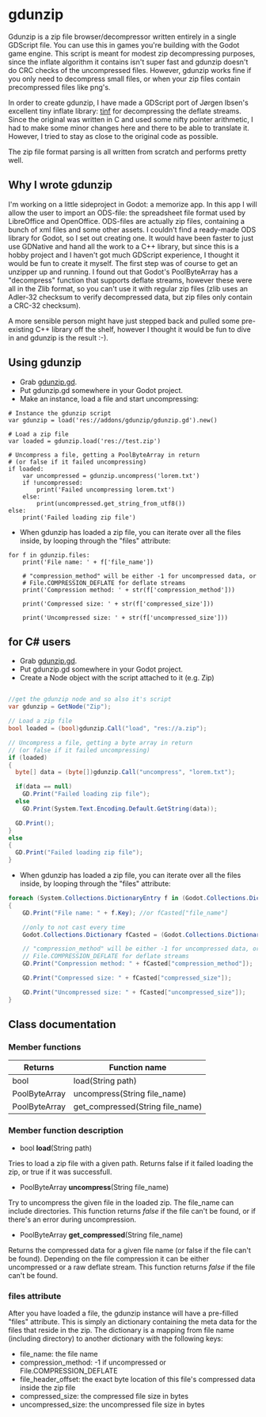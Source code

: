 gdunzip
=======

Gdunzip is a  zip file browser/decompressor written entirely in a single
GDScript file. You can use this in games you're building with the Godot game
engine. This script is meant for modest zip decompressing purposes, since the
inflate algorithm it contains isn't super fast and gdunzip doesn't do CRC
checks of the uncompressed files. However, gdunzip works fine if you only need
to decompress small files, or when your zip files contain precompressed files
like png's.

In order to create gdunzip, I have made a GDScript port of Jørgen Ibsen's
excellent tiny inflate library: [tinf](https://bitbucket.org/jibsen/tinf) for
decompressing the deflate streams. Since the original was written in C and used
some nifty pointer arithmetic, I had to make some minor changes
here and there to be able to translate it. However, I tried to stay as close to
the original code as possible.

The zip file format parsing is all written from scratch and performs pretty
well.

Why I wrote gdunzip
-------------------
I'm working on a little sideproject in Godot: a memorize app. In this app I
will allow the user to import an ODS-file: the spreadsheet file format used by
LibreOffice and OpenOffice. ODS-files are actually zip files, containing a
bunch of xml files and some other assets. I couldn't find a ready-made ODS
library for Godot, so I set out creating one. It would have been faster to just
use GDNative and hand all the work to a C++ library, but since this is a hobby
project and I haven't got much GDScript experience, I thought it would be fun
to create it myself. The first step was of course to get an unzipper up and
running. I found out that Godot's PoolByteArray has a "decompress" function
that supports deflate streams, however these were all in the Zlib format, so
you can't use it with regular zip files (zlib uses an Adler-32 checksum to
verify decompressed data, but zip files only contain a CRC-32 checksum).

A more sensible person might have just stepped back and pulled some
pre-existing C++ library off the shelf, however I thought it would be fun to
dive in and gdunzip is the result :-).

Using gdunzip
-------------
- Grab
  [gdunzip.gd](https://raw.githubusercontent.com/jellehermsen/gdunzip/master/addons/gdunzip/gdunzip.gd).
- Put gdunzip.gd somewhere in your Godot project.
- Make an instance, load a file and start uncompressing:

```gdscript
# Instance the gdunzip script
var gdunzip = load('res://addons/gdunzip/gdunzip.gd').new()

# Load a zip file
var loaded = gdunzip.load('res://test.zip')

# Uncompress a file, getting a PoolByteArray in return 
# (or false if it failed uncompressing) 
if loaded:
    var uncompressed = gdunzip.uncompress('lorem.txt')
    if !uncompressed:
        print('Failed uncompressing lorem.txt')
    else:
        print(uncompressed.get_string_from_utf8())
else:
    print('Failed loading zip file')
```

- When gdunzip has loaded a zip file, you can iterate over all the files inside, by
  looping through the "files" attribute:
```gdscript
for f in gdunzip.files:
    print('File name: ' + f['file_name'])

    # "compression_method" will be either -1 for uncompressed data, or
    # File.COMPRESSION_DEFLATE for deflate streams
    print('Compression method: ' + str(f['compression_method']))

    print('Compressed size: ' + str(f['compressed_size']))

    print('Uncompressed size: ' + str(f['uncompressed_size']))
```

for C# users
-------------
- Grab
  [gdunzip.gd](https://raw.githubusercontent.com/jellehermsen/gdunzip/master/addons/gdunzip/gdunzip.gd).
- Put gdunzip.gd somewhere in your Godot project.
- Create a Node object with the script attached to it (e.g. Zip)
```csharp

//get the gdunzip node and so also it's script
var gdunzip = GetNode("Zip");

// Load a zip file
bool loaded = (bool)gdunzip.Call("load", "res://a.zip");

// Uncompress a file, getting a byte array in return 
// (or false if it failed uncompressing) 
if (loaded)
{
  byte[] data = (byte[])gdunzip.Call("uncompress", "lorem.txt");

  if(data == null)
    GD.Print("Failed loading zip file");
  else
    GD.Print(System.Text.Encoding.Default.GetString(data));

  GD.Print();
}
else
{
  GD.Print("Failed loading zip file");
}
```

- When gdunzip has loaded a zip file, you can iterate over all the files inside, by
  looping through the "files" attribute:
```csharp
foreach (System.Collections.DictionaryEntry f in (Godot.Collections.Dictionary)gdunzip.Get("files"))
{
    GD.Print("File name: " + f.Key); //or fCasted["file_name"]

    //only to not cast every time
    Godot.Collections.Dictionary fCasted = (Godot.Collections.Dictionary)f.Value;

    // "compression_method" will be either -1 for uncompressed data, or
    // File.COMPRESSION_DEFLATE for deflate streams
    GD.Print("Compression method: " + fCasted["compression_method"]);

    GD.Print("Compressed size: " + fCasted["compressed_size"]);

    GD.Print("Uncompressed size: " + fCasted["uncompressed_size"]);
}
```

Class documentation
-------------------

### Member functions
| Returns                          | Function name          |
| -------------------------------- | ---------------------- |
| bool                             | load(String path)      |
| PoolByteArray                    | uncompress(String file_name)|
| PoolByteArray | get_compressed(String file_name) |

### Member function description

- bool **load**(String path)

Tries to load a zip file with a given path. Returns false if it failed
loading the zip, or true if it was successfull.

- PoolByteArray **uncompress**(String file_name)

Try to uncompress the given file in the loaded zip. The file_name can include
directories. This function returns *false* if the file can't be found, or if
there's an error during uncompression. 

- PoolByteArray **get_compressed**(String file_name)

Returns the compressed data for a given file name (or false if the file can't
be found). Depending on the file compression it can be either uncompressed or a
raw deflate stream. This function returns *false* if the file can't be found.

### files attribute
After you have loaded a file, the gdunzip instance will have a pre-filled
"files" attribute. This is simply an dictionary containing the meta data for
the files that reside in the zip. The dictionary is a mapping from file name
(including directory) to another dictionary with the following keys:

- file_name: the file name
- compression_method: -1 if uncompressed or File.COMPRESSION_DEFLATE
- file_header_offset: the exact byte location of this file's compressed data
  inside the zip file
- compressed_size: the compressed file size in bytes
- uncompressed_size: the uncompressed file size in bytes
